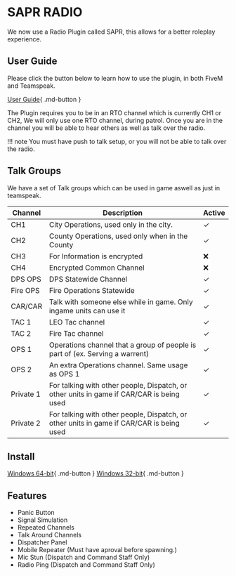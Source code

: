 # SAPR RADIO
We now use a Radio Plugin called SAPR, this allows for a better roleplay experience.

## User Guide
Please click the button below to learn how to use the plugin, in both FiveM and Teamspeak.

[User Guide](https://docs.google.com/presentation/d/16mHIkPljoJQvqcRKR8fEYNkhb6WtjM7BRRCqi5EGcDU/edit#slide=id.ge633236d6b_0_0){ .md-button }

The Plugin requires you to be in an RTO channel which is currently CH1 or CH2, We will only use one RTO channel, during patrol.
Once you are in the channel you will be able to hear others as well as talk over the radio.

!!! note
    You must have push to talk setup, or you will not be able to talk over the radio.

## Talk Groups
We have a set of Talk groups which can be used in game aswell as just in teamspeak.

| Channel | Description | Active | 
| ---- | ----------- | --- |
| CH1 | City Operations, used only in the city. | ✓ | 
| CH2 | County Operations, used only when in the County | ✓ |
| CH3 | For Information is encrypted | ❌ |
| CH4 | Encrypted Common Channel | ❌ |
| DPS OPS | DPS Statewide Channel | ✓ |
| Fire OPS | Fire Operations Statewide | ✓ |
| CAR/CAR | Talk with someone else while in game. Only ingame units can use it | ✓ |
| TAC 1 | LEO Tac channel | ✓ |
| TAC 2 | Fire Tac channel | ✓ |
| OPS 1 | Operations channel that a group of people is part of (ex. Serving a warrent) | ✓ |
| OPS 2 | An extra Operations channel. Same usage as OPS 1 | ✓ |
| Private 1 | For talking with other people, Dispatch, or other units in game if CAR/CAR is being used | ✓ |
| Private 2 | For talking with other people, Dispatch, or other units in game if CAR/CAR is being used | ✓ |

## Install 

[Windows 64-bit](https://github.com/AvalancheDevelopment/sapr-security/raw/main/sapr_win64.ts3_plugin){ .md-button }     [Windows 32-bit](https://github.com/AvalancheDevelopment/sapr-security/raw/main/sapr_win32.ts3_plugin){ .md-button }

## Features

- Panic Button
- Signal Simulation
- Repeated Channels
- Talk Around Channels
- Dispatcher Panel
- Mobile Repeater (Must have aproval before spawning.)
- Mic Stun (Dispatch and Command Staff Only)
- Radio Ping (Dispatch and Command Staff Only)